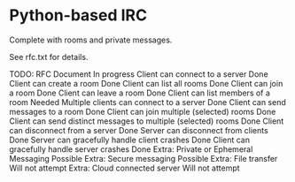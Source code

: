 # Python-based IRC

Complete with rooms and private messages.

See rfc.txt for details.

TODO:
RFC Document
    In progress
Client can connect to a server
    Done
Client can create a room
    Done
Client can list all rooms
    Done
Client can join a room
    Done
Client can leave a room
    Done
Client can list members of a room
    Needed
Multiple clients can connect to a server
    Done
Client can send messages to a room
    Done
Client can join multiple (selected) rooms
    Done
Client can send distinct messages to multiple (selected) rooms
    Done
Client can disconnect from a server
    Done
Server can disconnect from clients
    Done
Server can gracefully handle client crashes
    Done
Client can gracefully handle server crashes
    Done
Extra: Private or Ephemeral Messaging
    Possible
Extra: Secure messaging
    Possible
Extra: File transfer
    Will not attempt
Extra: Cloud connected server
    Will not attempt